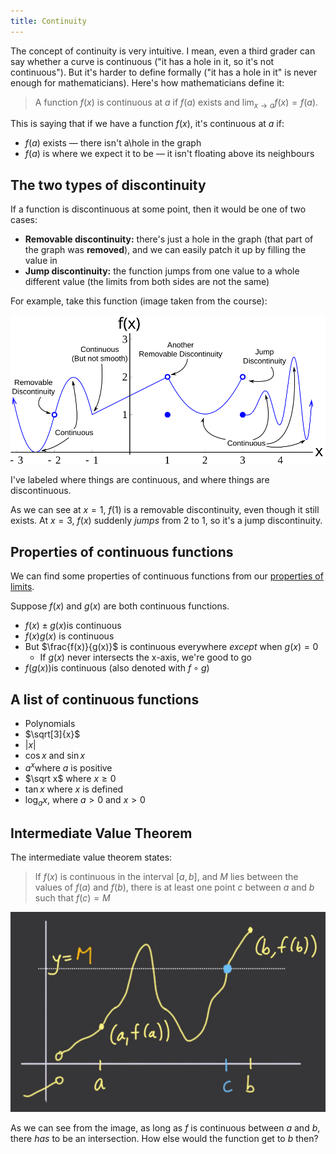 ```yaml
---
title: Continuity
---
```


The concept of continuity is very intuitive. I mean, even a third grader can say whether a curve is continuous ("it has a hole in it, so it's not continuous"). But it's harder to define formally ("it has a hole in it" is never enough for mathematicians). Here's how mathematicians define it:

> A function $f(x)$ is continuous at $a$ if $f(a)$ exists and $\lim_{x \to a}f(x)=f(a)$.

This is saying that if we have a function $f(x)$, it's continuous at $a$ if:

- $f(a)$ exists — there isn't a\\hole in the graph
- $f(a)$ is where we expect it to be — it isn't floating above its neighbours

## The two types of discontinuity

If a function is discontinuous at some point, then it would be one of two cases:

- **Removable discontinuity:** there's just a hole in the graph (that part of the graph was **removed**), and we can easily patch it up by filling the value in
- **Jump discontinuity:** the function jumps from one value to a whole different value (the limits from both sides are not the same)

For example, take this function (image taken from the course):

![Funny-looking function](img/continuity.svg)

I've labeled where things are continuous, and where things are discontinuous.

As we can see at $x=1$, $f(1)$ is a removable discontinuity, even though it still exists. At $x=3$, $f(x)$ suddenly *jumps* from 2 to 1, so it's a jump discontinuity.

## Properties of continuous functions

We can find some properties of continuous functions from our [properties of limits](./introduction-to-limits#some-properties-of-limits).

Suppose $f(x)$ and $g(x)$ are both continuous functions.

- $f(x) \pm g(x)$​ is continuous
- $f(x)g(x)$ is continuous
- But $\frac{f(x)}{g(x)}$ is continuous everywhere *except* when $g(x)=0$
  - If $g(x)$​ never intersects the x-axis, we're good to go
- $f(g(x))$​​​​ is continuous (also denoted with $f\circ g$​)

## A list of continuous functions

- Polynomials
- $\sqrt[3]{x}$
- $|x|$
- $\cos x$ and $\sin x$
- $a^x$​ where $a$ is positive
- $\sqrt x$ where $x\ge0$
- $\tan x$ where $x$ is defined
- $\log_ax$, where $a>0$ and $x>0$

## Intermediate Value Theorem

The intermediate value theorem states:

> If $f(x)$ is continuous in the interval $[a,b]$, and $M$ lies between the values of $f(a)$ and $f(b)$, there is at least one point $c$ between $a$ and $b$ such that $f(c)=M$

![image-20210726154652267](img/IVT.png)

As we can see from the image, as long as $f$ is continuous between $a$ and $b$, there *has* to be an intersection. How else would the function get to $b$ then?
